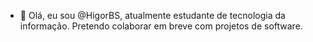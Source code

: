 - 👋 Olá, eu sou @HigorBS, atualmente estudante de tecnologia da informação. Pretendo colaborar em breve com projetos de software.

<!---
HigorBS/HigorBS is a ✨ special ✨ repository because its `README.md` (this file) appears on your GitHub profile.
You can click the Preview link to take a look at your changes.
--->
